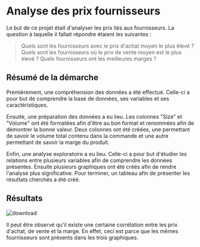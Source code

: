 # Analyse des prix fournisseurs

Le but de ce projet était d'analyser les prix liés aux fournisseurs. La question à laquelle il fallait répondre étaient les suivantes :
> Quels sont les fournisseurs avec le prix d'achat moyen le plus élevé ?
> Quels sont les fournisseurs où le prix de vente moyen est le plus élevé ?
> Quels fournisseurs ont les meilleures marges ?

## Résumé de la démarche
Premièrement, une compréhension des données a été effectué. Celle-ci a pour but de comprendre la base de données, ses variables et ses caractéristiques.

Ensuite, une préparation des données a eu lieu. Les colonnes "Size" et "Volume" ont été formatées afin d'être au bon format et renommées afin de démontrer la bonne valeur. Deux colonnes ont été créées, une permettant de savoir le volume total contenu dans la commande et une autre permettant de savoir la marge du produit. 

Enfin, une analyse exploratoire a eu lieu. Celle-ci a pour but d'étudier les relations entre plusieurs variables afin de comprendre les données présentes. Ensuite plusieurs graphiques ont été créés afin de rendre l'analyse plus significative. Pour terminer, un tableau afin de présenter les résultats cherchés a été créé.

## Résultats
![download](https://github.com/user-attachments/assets/b06242dc-70d6-4883-936f-a58b5b44fb4b)

Il peut être observé qu'il existe une certaine corrélation entre les prix d'achat, de vente et la marge. En effet, ceci est parce que les mêmes fournisseurs sont présents dans les trois graphiques. 
